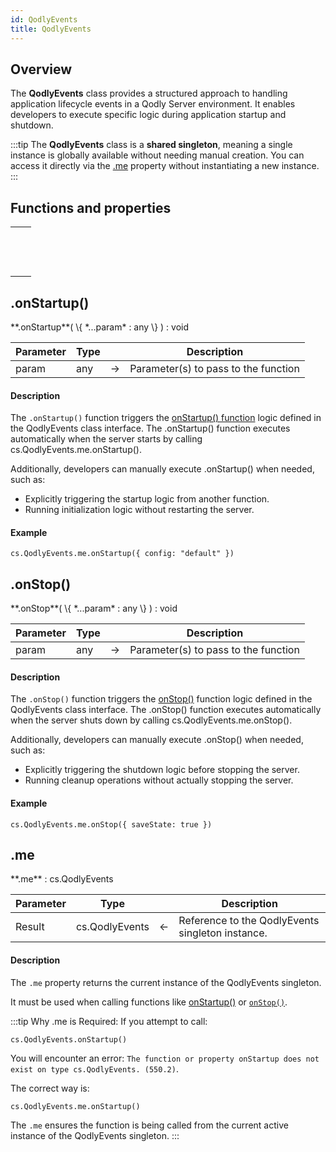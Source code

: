 ```yaml
---
id: QodlyEvents
title: QodlyEvents
---
```



## Overview

The **QodlyEvents** class provides a structured approach to handling application lifecycle events in a Qodly Server environment. It enables developers to execute specific logic during application startup and shutdown.

:::tip
The **QodlyEvents** class is a **shared singleton**, meaning a single instance is globally available without needing manual creation. You can access it directly via the [.me](#me) property without instantiating a new instance.
:::

## Functions and properties

||
|---|
|[<!-- INCLUDE #QodlyEvents.onStartup().Syntax -->](#onstartup)&nbsp;&nbsp;&nbsp;&nbsp;<!-- INCLUDE #QodlyEvents.onStartup().Summary -->|
|[<!-- INCLUDE #QodlyEvents.onStop().Syntax -->](#onstop)&nbsp;&nbsp;&nbsp;&nbsp;<!-- INCLUDE #QodlyEvents.onStop().Summary -->|
|[<!-- INCLUDE #QodlyEvents.me.Syntax -->](#me)&nbsp;&nbsp;&nbsp;&nbsp;<!-- INCLUDE #QodlyEvents.me.Summary -->|


## .onStartup()

<!--REF #QodlyEvents.onStartup().Syntax -->**.onStartup**( \{ *...param* : any \} ) : void<!-- END REF -->

<!--REF #QodlyEvents.onStartup().Params -->
|Parameter|Type||Description|
|---|---|---|---|
|param|any|&#8594;|Parameter(s) to pass to the function|<!-- END REF -->

#### Description

The `.onStartup()` function <!-- REF #QodlyEvents.onStartup().Summary -->triggers the [onStartup() function](../4DQodlyPro/qodlyEventsClassInterface.md#accessing-qodlyevents) logic defined in the QodlyEvents class interface.<!-- END REF -->  The .onStartup() function executes automatically when the server starts by calling cs.QodlyEvents.me.onStartup(). 

Additionally, developers can manually execute .onStartup() when needed, such as:
- Explicitly triggering the startup logic from another function.
- Running initialization logic without restarting the server.

#### Example

```qs
cs.QodlyEvents.me.onStartup({ config: "default" })
```


## .onStop()

<!--REF #QodlyEvents.onStop().Syntax -->**.onStop**( \{ *...param* : any \} ) : void<!-- END REF -->

<!--REF #QodlyEvents.onStop().Params -->
|Parameter|Type||Description|
|---|---|---|---|
|param|any|&#8594;|Parameter(s) to pass to the function|<!-- END REF -->

#### Description

The `.onStop()` function <!-- REF #QodlyEvents.onStop().Summary -->triggers the [onStop()](../4DQodlyPro/qodlyEventsClassInterface.md#accessing-qodlyevents) function logic defined in the QodlyEvents class interface.<!-- END REF --> The .onStop() function executes automatically when the server shuts down by calling cs.QodlyEvents.me.onStop(). 

Additionally, developers can manually execute .onStop() when needed, such as:
- Explicitly triggering the shutdown logic before stopping the server.
- Running cleanup operations without actually stopping the server.


#### Example

```qs
cs.QodlyEvents.me.onStop({ saveState: true })
```



## .me

<!--REF #QodlyEvents.me.Syntax -->**.me** : cs.QodlyEvents<!-- END REF -->


<!--REF #QodlyEvents.me.Params -->
|Parameter|Type||Description|
|---|---|---|---|
|Result|cs.QodlyEvents|&#8592;|Reference to the QodlyEvents singleton instance.|<!-- END REF -->


#### Description

The `.me` property <!-- REF #QodlyEvents.me.Summary -->returns the current instance of the QodlyEvents singleton.<!-- END REF --> 

It must be used when calling functions like [onStartup()](#onstartup) or [`onStop()`](#onstop).

:::tip Why .me is Required:
If you attempt to call:

```qs
cs.QodlyEvents.onStartup()
```

You will encounter an error: `The function or property onStartup does not exist on type cs.QodlyEvents. (550.2)`.

The correct way is:

```qs
cs.QodlyEvents.me.onStartup()
```

The `.me` ensures the function is being called from the current active instance of the QodlyEvents singleton.
:::